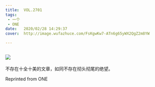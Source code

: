```yaml
---
title:	VOL.2701
tags:
 - 一个
 - ONE
date:	2020/02/28 14:29:37
cover:	http://image.wufazhuce.com/FsKgwKw7-ATn6g65yWX2QgZ2m8YW

---
```

![](http://image.wufazhuce.com/FsKgwKw7-ATn6g65yWX2QgZ2m8YW)
---

不存在十全十美的文章，如同不存在彻头彻尾的绝望。
 
Reprinted from ONE
